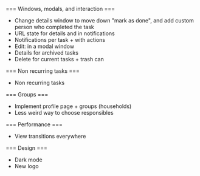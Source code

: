 === Windows, modals, and interaction ===
- Change details window to move down "mark as done", and add custom person who
  completed the task
- URL state for details and in notifications
- Notifications per task + with actions
- Edit: in a modal window
- Details for archived tasks
- Delete for current tasks + trash can

=== Non recurring tasks ===
- Non recurring tasks

=== Groups ===
- Implement profile page + groups (households)
- Less weird way to choose responsibles

=== Performance ===
- View transitions everywhere

=== Design ===
- Dark mode
- New logo
